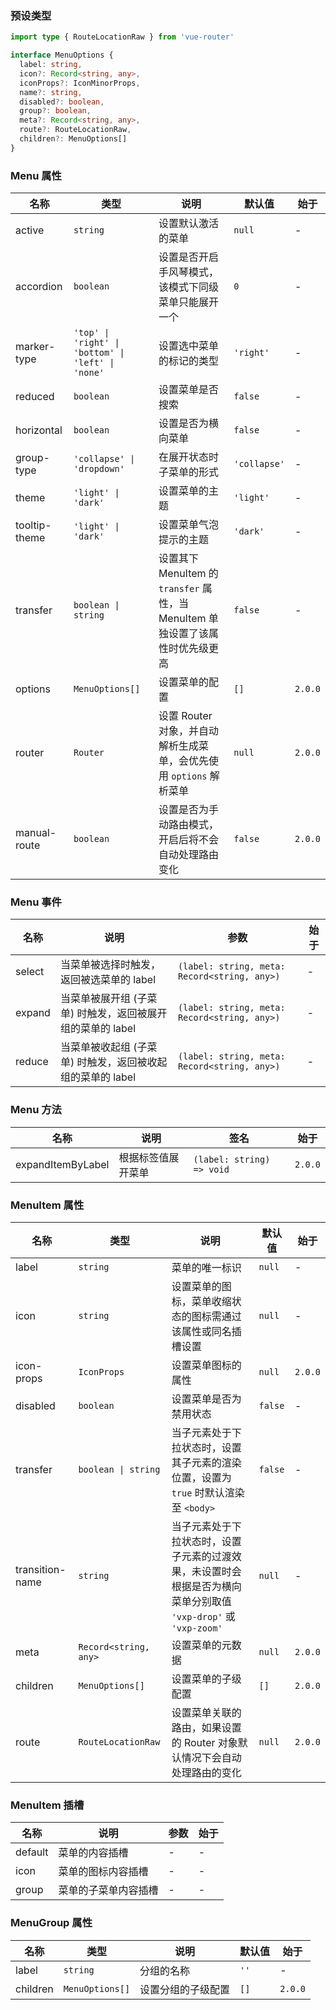 ### 预设类型

```ts
import type { RouteLocationRaw } from 'vue-router'

interface MenuOptions {
  label: string,
  icon?: Record<string, any>,
  iconProps?: IconMinorProps,
  name?: string,
  disabled?: boolean,
  group?: boolean,
  meta?: Record<string, any>,
  route?: RouteLocationRaw,
  children?: MenuOptions[]
}
```

### Menu 属性

| 名称          | 类型                                               | 说明                                                                           | 默认值       | 始于    |
| ------------- | -------------------------------------------------- | ------------------------------------------------------------------------------ | ------------ | ------- |
| active        | `string`                                           | 设置默认激活的菜单                                                             | `null`       | -       |
| accordion     | `boolean`                                          | 设置是否开启手风琴模式，该模式下同级菜单只能展开一个                           | `0`          | -       |
| marker-type   | `'top' \| 'right' \| 'bottom' \| 'left' \| 'none'` | 设置选中菜单的标记的类型                                                       | `'right'`    | -       |
| reduced       | `boolean`                                          | 设置菜单是否搜索                                                               | `false`      | -       |
| horizontal    | `boolean`                                          | 设置是否为横向菜单                                                             | `false`      | -       |
| group-type    | `'collapse' \| 'dropdown'`                         | 在展开状态时子菜单的形式                                                       | `'collapse'` | -       |
| theme         | `'light' \| 'dark'`                                | 设置菜单的主题                                                                 | `'light'`    | -       |
| tooltip-theme | `'light' \| 'dark'`                                | 设置菜单气泡提示的主题                                                         | `'dark'`     | -       |
| transfer      | `boolean \| string`                                | 设置其下 MenuItem 的 `transfer` 属性，当 MenuItem 单独设置了该属性时优先级更高 | `false`      | -       |
| options       | `MenuOptions[]`                                    | 设置菜单的配置                                                                 | `[]`         | `2.0.0` |
| router        | `Router`                                           | 设置 Router 对象，并自动解析生成菜单，会优先使用 `options` 解析菜单            | `null`       | `2.0.0` |
| manual-route  | `boolean`                                          | 设置是否为手动路由模式，开启后将不会自动处理路由变化                           | `false`      | `2.0.0` |

### Menu 事件

| 名称   | 说明                                                       | 参数                                         | 始于 |
| ------ | ---------------------------------------------------------- | -------------------------------------------- | ---- |
| select | 当菜单被选择时触发，返回被选菜单的 label                   | `(label: string, meta: Record<string, any>)` | -    |
| expand | 当菜单被展开组 (子菜单) 时触发，返回被展开组的菜单的 label | `(label: string, meta: Record<string, any>)` | -    |
| reduce | 当菜单被收起组 (子菜单) 时触发，返回被收起组的菜单的 label | `(label: string, meta: Record<string, any>)` | -    |

### Menu 方法

| 名称              | 说明               | 签名                      | 始于    |
| ----------------- | ------------------ | ------------------------- | ------- |
| expandItemByLabel | 根据标签值展开菜单 | `(label: string) => void` | `2.0.0` |

### MenuItem 属性

| 名称            | 类型                  | 说明                                                                                                            | 默认值  | 始于    |
| --------------- | --------------------- | --------------------------------------------------------------------------------------------------------------- | ------- | ------- |
| label           | `string`              | 菜单的唯一标识                                                                                                  | `null`  | -       |
| icon            | `string`              | 设置菜单的图标，菜单收缩状态的图标需通过该属性或同名插槽设置                                                    | `null`  | -       |
| icon-props      | `IconProps`           | 设置菜单图标的属性                                                                                              | `null`  | `2.0.0` |
| disabled        | `boolean`             | 设置菜单是否为禁用状态                                                                                          | `false` | -       |
| transfer        | `boolean \| string`   | 当子元素处于下拉状态时，设置其子元素的渲染位置，设置为 `true` 时默认渲染至 `<body>`                             | `false` | -       |
| transition-name | `string`              | 当子元素处于下拉状态时，设置子元素的过渡效果，未设置时会根据是否为横向菜单分别取值 `'vxp-drop'` 或 `'vxp-zoom'` | `null`  | -       |
| meta            | `Record<string, any>` | 设置菜单的元数据                                                                                                | `null`  | `2.0.0` |
| children        | `MenuOptions[]`       | 设置菜单的子级配置                                                                                              | `[]`    | `2.0.0` |
| route           | `RouteLocationRaw`    | 设置菜单关联的路由，如果设置的 Router 对象默认情况下会自动处理路由的变化                                        | `null`  | `2.0.0` |

### MenuItem 插槽

| 名称    | 说明                 | 参数 | 始于 |
| ------- | -------------------- | ---- | ---- |
| default | 菜单的内容插槽       | -    | -    |
| icon    | 菜单的图标内容插槽   | -    | -    |
| group   | 菜单的子菜单内容插槽 | -    | -    |

### MenuGroup 属性

| 名称     | 类型            | 说明               | 默认值 | 始于    |
| -------- | --------------- | ------------------ | ------ | ------- |
| label    | `string`        | 分组的名称         | `''`   | -       |
| children | `MenuOptions[]` | 设置分组的子级配置 | `[]`   | `2.0.0` |
